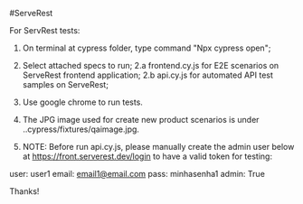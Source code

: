 #ServeRest


For ServRest tests:

1.   On terminal at cypress folder, type command "Npx cypress open";           
2.   Select attached specs to run;
2.a  frontend.cy.js for E2E scenarios on ServeRest frontend application;
2.b  api.cy.js for automated API test samples on ServeRest;
3.   Use google chrome to run tests.
4.   The JPG image used for create new product scenarios is under ..cypress/fixtures/qaimage.jpg.

5.   NOTE:  Before run api.cy.js, please manually create the admin user below at https://front.serverest.dev/login  to have a valid token for testing: 

user:  user1
email: email1@email.com
pass:  minhasenha1
admin: True

Thanks! 
